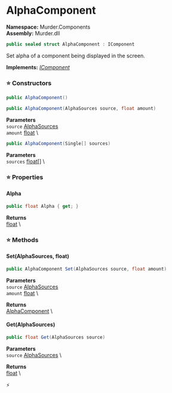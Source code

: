 # AlphaComponent

**Namespace:** Murder.Components \
**Assembly:** Murder.dll

```csharp
public sealed struct AlphaComponent : IComponent
```

Set alpha of a component being displayed in the screen.

**Implements:** _[IComponent](../..//Bang/Components/IComponent.html)_

### ⭐ Constructors
```csharp
public AlphaComponent()
```

```csharp
public AlphaComponent(AlphaSources source, float amount)
```

**Parameters** \
`source` [AlphaSources](../..//Murder/Components/AlphaSources.html) \
`amount` [float](https://learn.microsoft.com/en-us/dotnet/api/System.Single?view=net-7.0) \

```csharp
public AlphaComponent(Single[] sources)
```

**Parameters** \
`sources` [float[]](https://learn.microsoft.com/en-us/dotnet/api/System.Single?view=net-7.0) \

### ⭐ Properties
#### Alpha
```csharp
public float Alpha { get; }
```

**Returns** \
[float](https://learn.microsoft.com/en-us/dotnet/api/System.Single?view=net-7.0) \
### ⭐ Methods
#### Set(AlphaSources, float)
```csharp
public AlphaComponent Set(AlphaSources source, float amount)
```

**Parameters** \
`source` [AlphaSources](../..//Murder/Components/AlphaSources.html) \
`amount` [float](https://learn.microsoft.com/en-us/dotnet/api/System.Single?view=net-7.0) \

**Returns** \
[AlphaComponent](../..//Murder/Components/AlphaComponent.html) \

#### Get(AlphaSources)
```csharp
public float Get(AlphaSources source)
```

**Parameters** \
`source` [AlphaSources](../..//Murder/Components/AlphaSources.html) \

**Returns** \
[float](https://learn.microsoft.com/en-us/dotnet/api/System.Single?view=net-7.0) \



⚡